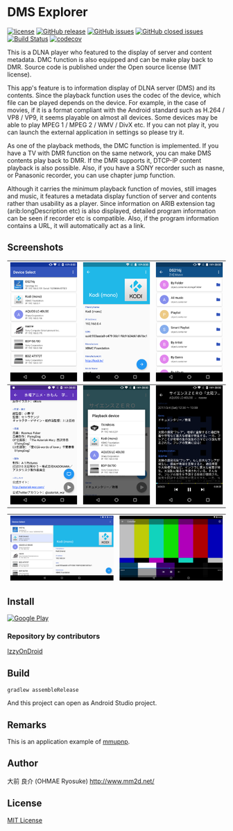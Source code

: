# DMS Explorer
[![license](https://img.shields.io/github/license/ohmae/DmsExplorer.svg)](./LICENSE)
[![GitHub release](https://img.shields.io/github/release/ohmae/DmsExplorer.svg)](https://github.com/ohmae/DmsExplorer/releases)
[![GitHub issues](https://img.shields.io/github/issues/ohmae/DmsExplorer.svg)](https://github.com/ohmae/DmsExplorer/issues)
[![GitHub closed issues](https://img.shields.io/github/issues-closed/ohmae/DmsExplorer.svg)](https://github.com/ohmae/DmsExplorer/issues)
[![Build Status](https://travis-ci.org/ohmae/DmsExplorer.svg?branch=develop)](https://travis-ci.org/ohmae/DmsExplorer)
[![codecov](https://codecov.io/gh/ohmae/DmsExplorer/branch/develop/graph/badge.svg)](https://codecov.io/gh/ohmae/DmsExplorer)

This is a DLNA player who featured to the display of server and content metadata.
DMC function is also equipped and can be make play back to DMR.
Source code is published under the Open source license (MIT license).

This app's feature is to information display of DLNA server (DMS) and its contents.
Since the playback function uses the codec of the device, which file can be played depends on the device.
For example, in the case of movies,
if it is a format compliant with the Android standard such as H.264 / VP8 / VP9, it seems playable on almost all devices.
Some devices may be able to play MPEG 1 / MPEG 2 / WMV / DivX etc.
If you can not play it, you can launch the external application in settings so please try it.

As one of the playback methods, the DMC function is implemented.
If you have a TV with DMR function on the same network, you can make DMS contents play back to DMR.
If the DMR supports it, DTCP-IP content playback is also possible.
Also, if you have a SONY recorder such as nasne, or Panasonic recorder, you can use chapter jump function.

Although it carries the minimum playback function of movies, still images and music,
it features a metadata display function of server and contents rather than usability as a player.
Since information on ARIB extension tag (arib:longDescription etc) is also displayed,
detailed program information can be seen if recorder etc is compatible.
Also, if the program information contains a URL, it will automatically act as a link.

## Screenshots

|![](docs/img/1.png)|![](docs/img/2.png)|![](docs/img/3.png)|
|-|-|-|
|![](docs/img/4.png)|![](docs/img/5.png)|![](docs/img/6.png)|

|![](docs/img/7.png)|![](docs/img/8.png)|
|-|-|

## Install
<a href='https://play.google.com/store/apps/details?id=net.mm2d.dmsexplorer'><img alt='Google Play' src='https://play.google.com/intl/en_us/badges/images/generic/en_badge_web_generic.png' width="250"/></a>

### Repository by contributors
[IzzyOnDroid](https://apt.izzysoft.de/fdroid/index/apk/net.mm2d.dmsexplorer)

## Build
```
gradlew assembleRelease
```
And this project can open as Android Studio project.

## Remarks
This is an application example of [mmupnp](https://github.com/ohmae/mmupnp).

## Author
大前 良介 (OHMAE Ryosuke)
http://www.mm2d.net/

## License
[MIT License](./LICENSE)
